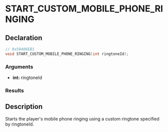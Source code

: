 # START_CUSTOM_MOBILE_PHONE_RINGING

## Declaration
```cpp
// 0x59406EB1
void START_CUSTOM_MOBILE_PHONE_RINGING(int ringtoneId);
```

### Arguments
- **int:** ringtoneId

### Results

## Description
Starts the player's mobile phone ringing using a custom ringtone specified by ringtoneId.